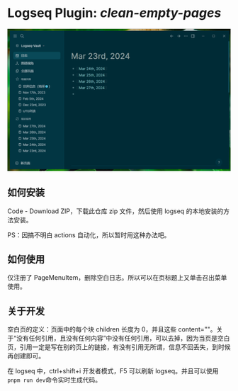 # Logseq Plugin: _clean-empty-pages_

![](instruction.gif)

## 如何安装

Code - Download ZIP，下载此仓库 zip 文件，然后使用 logseq 的本地安装的方法安装。

PS：因搞不明白 actions 自动化，所以暂时用这种办法吧。

## 如何使用

仅注册了 PageMenuItem，删除空白日志。所以可以在页标题上又单击召出菜单使用。

## 关于开发

空白页的定义：页面中的每个块 children 长度为 0，并且这些 content=""。关于“没有任何引用，且没有任何内容”中没有任何引用，可以去掉，因为当页是空白页，引用一定是写在别的页上的链接，有没有引用无所谓，信息不回丢失，到时候再创建即可。

在 logseq 中，ctrl+shift+i 开发者模式，F5 可以刷新 logseq。并且可以使用`pnpm run dev`命令实时生成代码。
